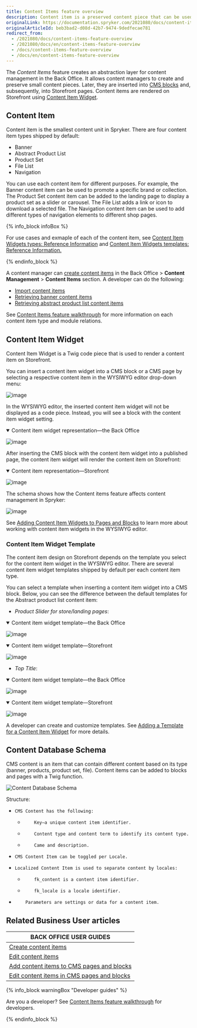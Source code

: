 ```yaml
---
title: Content Items feature overview
description: Content item is a preserved content piece that can be used in multiple pages.
originalLink: https://documentation.spryker.com/2021080/docs/content-items-feature-overview
originalArticleId: beb3bad2-d08d-42b7-9474-9dedfecae781
redirect_from:
  - /2021080/docs/content-items-feature-overview
  - /2021080/docs/en/content-items-feature-overview
  - /docs/content-items-feature-overview
  - /docs/en/content-items-feature-overview
---
```


The *Content Items* feature creates an abstraction layer for content management in the Back Office. It allows content managers to create and preserve small content pieces. Later, they are inserted into [CMS blocks](/docs/scos/user/features/{{page.version}}/cms-feature-overview/cms-blocks-overview.html) and, subsequently, into Storefront pages. Content items are rendered on Storefront using [Content Item Widget](#content-item-widget).

## Content Item
Content item is the smallest content unit in Spryker. There are four content item types shipped by default:
* Banner
* Abstract Product List
* Product Set
* File List
* Navigation

You can use each content item for different purposes. For example, the Banner content item can be used to promote a specific brand or collection. The Product Set content item can be added to the landing page to display a product set as a slider or carousel. The File List adds a link or icon to download a selected file. The Navigation content item can be used to add different types of navigation elements to different shop pages.

{% info_block infoBox %}

For use cases and exmaple of each of the content item, see [Content Item Widgets types: Reference Information](/docs/scos/user/back-office-user-guides/{{page.version}}/content/content-items/references/reference-information-content-item-widgets-types.html) and [Content Item Widgets templates: Reference Information.](/docs/scos/user/back-office-user-guides/{{page.version}}/content/content-items/references/reference-information-content-item-widgets-templates.html)

{% endinfo_block %}

A content manager can [create content items](/docs/scos/user/back-office-user-guides/{{page.version}}/content/content-items/creating-content-items.html) in the Back Office > **Content Management** > **Content Items** section.
A developer can do the following:
* [Import content items](/docs/scos/dev/data-import/{{page.version}}/data-importers-overview-and-implementation.html)
* [Retrieving banner content items](/docs/scos/dev/glue-api-guides/{{page.version}}/retrieving-content-items/retrieving-banner-content-items.html)
* [Retrieving abstract product list content items](/docs/scos/dev/glue-api-guides/{{page.version}}/retrieving-content-items/retrieving-abstract-product-list-content-items.html)

See [Content Items feature walkthrough](/docs/scos/dev/feature-walkthroughs/{{page.version}}/content-items-feature-walkthrough/content-items-feature-walkthrough.html) for more information on each content item type and module relations.

## Content Item Widget

Content Item Widget is a Twig code piece that is used to render a content item on Storefront.

You can insert a content item widget into a CMS block or a CMS page by selecting a respective content item in the WYSIWYG editor drop-down menu:

![image](https://spryker.s3.eu-central-1.amazonaws.com/docs/Features/CMS/Content+Items/Content+Items+Feature+Overview/insert-content-item-widget.png)

In the WYSIWYG editor, the inserted content item widget will not be displayed as a code piece. Instead, you will see a block with the content item widget setting.

<details open>
    <summary>Content item widget representation—the Back Office</summary>

![image](https://spryker.s3.eu-central-1.amazonaws.com/docs/Features/CMS/Content+Items/Content+Items+Feature+Overview/content-item-widget-the-back-office.png)

</details>

After inserting the CMS block with the content item widget into a published page, the content item widget will render the content item on Storefront:

<details open>
    <summary>Content item representation—Storefront</summary>

![image](https://spryker.s3.eu-central-1.amazonaws.com/docs/Features/CMS/Content+Items/Content+Items+Feature+Overview/content-item-storefront.png)

</details>


The schema shows how the Content items feature affects content management in Spryker:

![image](https://confluence-connect.gliffy.net/embed/image/b2c37d9d-5350-4535-b437-677bffeb18da.png?utm_medium=live&utm_source=custom)

See [Adding Content Item Widgets to Pages and Blocks](/docs/scos/user/back-office-user-guides/{{page.version}}/content/content-items/adding-content-items-to-cms-pages-and-blocks.html) to learn more about working with content item widgets in the WYSIWYG editor.

### Content Item Widget Template

The content item design on Storefront depends on the template you select for the content item widget in the WYSIWYG editor. There are several content item widget templates shipped by default per each content item type.

You can select a template when inserting a content item widget into a CMS block. Below, you can see the difference between the default templates for the Abstract product list content item:
* *Product Slider for store/landing pages*:
<details open>
    <summary>Content item widget template—the Back Office</summary>

![image]( https://spryker.s3.eu-central-1.amazonaws.com/docs/Features/CMS/Content+Items/Content+Items+Feature+Overview/product-slider-content-item-widget-template-the-back-office.png )

</details>

<details open>
    <summary>Content item widget template—Storefront</summary>

![image]( https://spryker.s3.eu-central-1.amazonaws.com/docs/Features/CMS/Content+Items/Content+Items+Feature+Overview/product-slider-content-item-widget-template-storefront.png )

</details>

* *Top Title*:

<details open>
    <summary>Content item widget template—the Back Office</summary>

![image]( https://spryker.s3.eu-central-1.amazonaws.com/docs/Features/CMS/Content+Items/Content+Items+Feature+Overview/top-title-content-item-widget-template-the-back-office.png )

</details>

<details open>
    <summary>Content item widget template—Storefront</summary>

![image]( https://spryker.s3.eu-central-1.amazonaws.com/docs/Features/CMS/Content+Items/Content+Items+Feature+Overview/top-title-content-item-widget-template-storefront.png )

</details>

A developer can create and customize templates. See [Adding a Template for a Content Item Widget](/docs/scos/dev/tutorials-and-howtos/{{page.version}}/howtos/feature-howtos/cms/howto-create-cms-templates.html#adding-a-template-for-a-content-item-widget) for more details.



## Content Database Schema
CMS content is an item that can contain different content based on its type (banner, products, product set, file). Content items can be added to blocks and pages with a Twig function.

![Content Database Schema]( https://spryker.s3.eu-central-1.amazonaws.com/docs/Features/CMS/Content+Items/Content+Items+Feature+Overview/content-database-schema.png )


Structure:

*     CMS Content has the following:
    *         Key—a unique content item identifier.
    *         Content type and content term to identify its content type.
    *         Came and description.
*     CMS Content Item can be toggled per Locale.
*     Localized Content Item is used to separate content by locales:
    *         fk_content is a content item identifier.
    *         fk_locale is a locale identifier.
*         Parameters are settings or data for a content item.

## Related Business User articles

|BACK OFFICE USER GUIDES|
|---|
|  [Create content items](/docs/scos/user/back-office-user-guides/{{page.version}}/content/content-items/creating-content-items.html)  |
|  [Edit content items](/docs/scos/user/back-office-user-guides/{{page.version}}/content/content-items/editing-content-items.html)  |
|  [Add content items to CMS pages and blocks](/docs/scos/user/back-office-user-guides/{{page.version}}/content/content-items/adding-content-items-to-cms-pages-and-blocks.html)  |
|  [Edit content items in CMS pages and blocks](/docs/scos/user/back-office-user-guides/{{page.version}}/content/content-items/editing-content-items-in-cms-pages-and-blocks.html)   |

{% info_block warningBox "Developer guides" %}

Are you a developer? See [Content Items feature walkthrough](/docs/scos/dev/feature-walkthroughs/{{page.version}}/content-items-feature-walkthrough/content-items-feature-walkthrough.html) for developers.

{% endinfo_block %}
